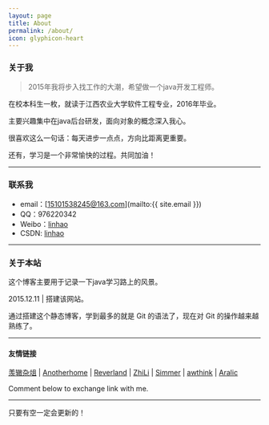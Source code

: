 ```yaml
---
layout: page
title: About
permalink: /about/
icon: glyphicon-heart
---
```


### 关于我

> 2015年我将步入找工作的大潮，希望做一个java开发工程师。   

在校本科生一枚，就读于江西农业大学软件工程专业，2016年毕业。   

主要兴趣集中在java后台研发，面向对象的概念深入我心。

很喜欢这么一句话：每天进步一点点，方向比距离更重要。  

还有，学习是一个非常愉快的过程。共同加油！   

---

### 联系我

* email：[15101538245@163.com](mailto:{{ site.email }})
* QQ：976220342
* Weibo：[linhao](http://weibo.com/3162317635/profile?topnav=1&wvr=6)
* CSDN: [linhao](http://blog.csdn.net/linhu007?viewmode=contents)

---

### 关于本站   

这个博客主要用于记录一下java学习路上的风景。

2015.12.11 | 搭建该网站。

通过搭建这个静态博客，学到最多的就是 Git 的语法了，现在对 Git 的操作越来越熟练了。  

---

#### 友情链接

[羡辙杂俎](http://zhangwenli.com/blog) \| [Anotherhome](https://www.anotherhome.net) \| [Reverland](http://reverland.org/) \| [ZhiLi](http://lizhipower.github.io/) \| [Simmer](http://simmer-jun.github.io/) \| [awthink](http://awthink.net/) \| [Aralic](http://aralic.github.io/)

Comment below to exchange link with me.  

---

只要有空一定会更新的！
